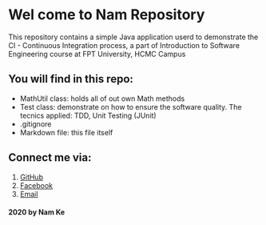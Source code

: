 # Wel come to Nam Repository
This repository contains a simple Java application userd to demonstrate 
the CI - Continuous Integration process, a part of Introduction to
Software Engineering course at FPT University, HCMC Campus

## You will find in this repo:
* MathUtil class: holds all of out own Math methods
* Test class: demonstrate on how to ensure the software quality. 
The tecnics applied: TDD, Unit Testing (JUnit)
* .gitignore
* Markdown file: this file itself

## Connect me via:
1. [GitHub](https://github.com/kenam1999)
2. [Facebook](https://facebook.com/kenam1999)
3. [Email]()

#### 2020 by Nam Ke
